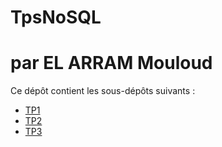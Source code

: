 # TpsNoSQL

# par EL ARRAM Mouloud

Ce dépôt contient les sous-dépôts suivants :

- [TP1](./TP1)
- [TP2](./TP2)
- [TP3](./TP3)
